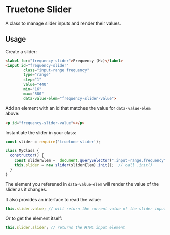 # Truetone Slider

A class to manage slider inputs and render their values.

## Usage

Create a slider:

```html
<label for="frequency-slider">Frequency (Hz)</label>
<input id="frequency-slider"
        class="input-range frequency"
        type="range"
        step="1"
        value="440"
        min="16"
        max="880"
        data-value-elem="frequency-slider-value">
```

Add an element with an id that matches the value for `data-value-elem` above:

```html
<p id="frequency-slider-value"></p>
```

Instantiate the slider in your class:

```javascript
const slider = require('truetone-slider');

class MyClass {
  constructor() {
    const sliderElem =  document.querySelector(".input-range.frequency");
    this.slider = new slider(sliderElem).init();  // call .init()
  }
}
```

The element you referened in `data-value-elem` will render the value of the slider as it changes.

It also provides an interface to read the value:

```javascript
this.slider.value; // will return the current value of the slider input
```

Or to get the element itself:

```javascript
this.slider.slider; // returns the HTML input element
```
